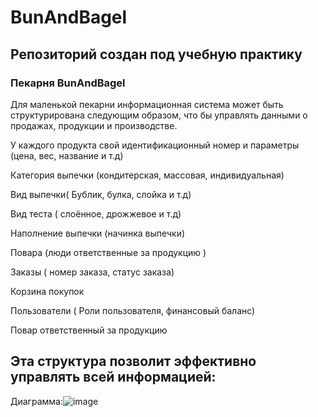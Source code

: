 # BunAndBagel
## Репозиторий создан под учебную практику

### Пекарня BunAndBagel

Для маленькой пекарни информационная система может быть структурирована следующим образом, что бы управлять данными о продажах, продукции и производстве.

У каждого продукта свой идентификационный номер и параметры (цена, вес, название и т.д)

Категория выпечки (кондитерская, массовая, индивидуальная)

Вид выпечки( Бублик, булка, слойка и т.д)

Вид теста ( слоённое, дрожжевое и т.д) 

Наполнение выпечки (начинка выпечки) 

Повара (люди ответственные за продукцию )

Заказы ( номер заказа, статус заказа)

Корзина покупок

Пользователи ( Роли пользователя, финансовый баланс)

Повар ответственный за продукцию

## **Эта структура позволит эффективно управлять всей информацией:**
Диаграмма:![image](https://github.com/prostoGrenka/BunAndBagel/assets/116602864/82d162a6-98ae-405c-976f-897d5fe1e4b9)
